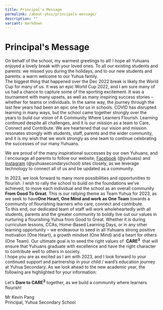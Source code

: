 ```yaml
---
title: Principal's Message
permalink: /about-yhss/principals-message/
description: ""
variant: markdown
---
```

Principal's Message
===================

On behalf of the school, my warmest greetings to all! I hope all Yuhuans enjoyed a lovely break with your loved ones. To all our existing students and parents: we missed you during the holidays, and to our new students and parents: a warm welcome to our Yuhua family.<br>
The biggest thing that happened over the Dec 2022 break is likely the World Cup for many of us. It was an epic World Cup 2022, and I am sure many of us had a chance to capture some of the sporting excitement. It was a tournament with many upsets, as well as many inspiring success stories – whether for teams or individuals. In the same way, the journey through the last few years had been an epic one for us in schools. COVID has disrupted learning in many ways, but the school came together strongly over the years to build our vision of A Community Where Learners Flourish. Learning continued despite all challenges, and it is our mission as a team to Care, Connect and Contribute. We are heartened that our vision and mission resonates strongly with students, staff, parents and the wider community, and it is my wish that we work strongly as one team to continue celebrating the successes of our many Yuhuans.<br>

We are proud of the many inspirational successes by our own Yuhuans, and I encourage all parents to follow our website, [Facebook](https://www.facebook.com/yuhuass/) (@yuhuass) and [Instagram](https://www.instagram.com/yuhuasecondaryschool/?hl=en) (@yuhuasecondaryschool) sites closely, as we leverage technology to connect all of us and be updated as a community.

In 2023, we look forward to many more possibilities and opportunities to flourish. I wish to rally the school to build on the foundations we’ve achieved, to move each individual and the school as an overall community <b> From Good To Great</b>. This is our rallying theme as Team Yuhua for 2023, as we seek to have<b>One Heart, One Mind and work as One Team</b> towards a community of flourishing learners who care, connect and contribute.
<br>To this end, our dedicated team of staff will work wholeheartedly with all students, parents and the greater community to boldly live out our values in nurturing a flourishing Yuhua from Good to Great. Whether it is during curriculum lessons, CCAs, Home-Based Learning Days, or in any other learning opportunity – we endeavour to seed in all Yuhuans strong positive motivation (One Heart), a growth mindset (One Mind) and a heart for others (One Team). Our ultimate goal is to seed the right values of &nbsp;<b>CARE<sup>3</sup></b>&nbsp; that will ensure that Yuhuans graduate with excellence and have the right character to contribute well to others in society.
<br>I hope you are as excited as I am with 2023, and I look forward to your continued support and partnership in your child / ward’s education journey at Yuhua Secondary. As we look ahead to the new academic year, the following are highlighted for your information:

Let’s&nbsp;<b>Dare to CARE<sup>3</sup></b>&nbsp;together, as we build a community where learners flourish!

Mr Kevin Pang    
Principal, Yuhua Secondary School